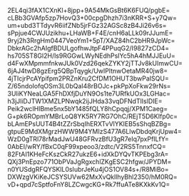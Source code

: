 2EL4qi3fAX1CXnKl+8jpp+9A54MkGsBt6K6FUQ/pgbE=
cLBb3GVAfp5zp7HovQ3+00cpgDhzh7i3nKRR+S+y7Qw=
um+ubd3TTdyvR6iifZNb5jrFGz32AGSc8zB4Ji26v6s=
sPpjue4CWJUzikhu+LHaWB+F4E/cnH6aLLk09rJJumE=
9ryj2h3RrgHm0447VeoYm1+5pT/XAZ84hC2bHR9JpWc=
DbkrAGc2hAIgfBDULgofhwJtpF4PPuqG2/I9827zCD4=
hs705ST8Gl2H/ls9RGGwLWyNEdhPsIYc5hA4hMJJEuU=
d4FwXMpmmfnkwJUk0Vzd26qekZYKY2jTTJv8kUImwCU=
6jAJ4twD8gzErg5QBpTqygk/UwIPltnwOetaMR40jw8=
4jTIcjrPcAYpifpm2PRZnKru2CfDM1OHUT3bwPaISQU=
Z/65ndoIofqOSm3L0bQaI48rBOJc+pkPpXoFkw29rNs=
3UliKYNeaLGA5FhDXfjDuYN9Os1te7URfkUOx3LGHac=
h3jJliDJTW1XMZLPNwqk2ijJHda33vqDFNdTlIslDIE=
Peik2wcIHlBme5nx5bY1485fQLY8hCpqqj/XPM1Caeg=
G+pk6ROpmYMBrLoQ8YK5RY7RG7OhC/REjT5D6KIfp0c=
bLAmEPsUUT4B4tZZrSbqIhERXTvVlYKIEB5sShqBZBg=
gtpuE9MdXMgrzHWW9M4YMIzS477A6LlwDbdqKrjUpw4=
WzD0gTRl78rMadJwU48GFRvzBfU3gR7eIq7pxPfILfY=
0AbEI/wRY/fBxC0qF99xpeoo3/zdtc/V2RS5TnnxfCQ=
82FtAI1KHeFcKszCkR27ukzE6+idXkDYQvTKPEbg3rA=
QXj3PnEpzo771ObPVaJgRgxchlZKgESC2hfgw/JPYDM=
n0YUSdgRFQYSKlL0sIubrJeKu4jOS1OV84s+/R8MiBo=
DXWzgVKiKeJCSYSUVw62MxXvQkllhyBhl2350/hM0RQ=
vD+qpd7cSptfoFnY8LZCwgcKG+Rk7ffuATe8KXkKv1Q=
